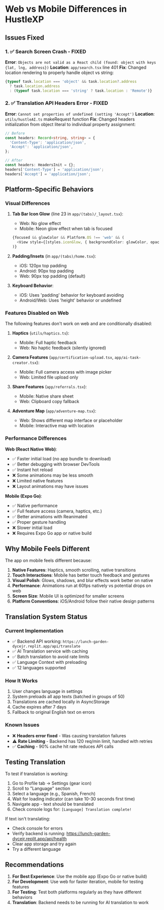 # Web vs Mobile Differences in HustleXP

## Issues Fixed

### 1. ✅ Search Screen Crash - FIXED
**Error**: `Objects are not valid as a React child (found: object with keys {lat, lng, address})`
**Location**: `app/search.tsx` line 401
**Fix**: Changed location rendering to properly handle object vs string:
```typescript
{typeof task.location === 'object' && task.location?.address 
  ? task.location.address 
  : (typeof task.location === 'string' ? task.location : 'Remote')}
```

### 2. ✅ Translation API Headers Error - FIXED
**Error**: `Cannot set properties of undefined (setting 'Accept')`
**Location**: `utils/hustleAI.ts` makeRequest function
**Fix**: Changed headers initialization from object literal to individual property assignment:
```typescript
// Before
const headers: Record<string, string> = {
  'Content-Type': 'application/json',
  'Accept': 'application/json',
};

// After
const headers: HeadersInit = {};
headers['Content-Type'] = 'application/json';
headers['Accept'] = 'application/json';
```

## Platform-Specific Behaviors

### Visual Differences
1. **Tab Bar Icon Glow** (line 23 in `app/(tabs)/_layout.tsx`):
   - Web: No glow effect
   - Mobile: Neon glow effect when tab is focused
   ```typescript
   {focused && glowColor && Platform.OS !== 'web' && (
     <View style={[styles.iconGlow, { backgroundColor: glowColor, opacity: 0.3 }]} />
   )}
   ```

2. **Padding/Insets** (in `app/(tabs)/home.tsx`):
   - iOS: 120px top padding
   - Android: 90px top padding  
   - Web: 90px top padding (default)

3. **Keyboard Behavior**:
   - iOS: Uses 'padding' behavior for keyboard avoiding
   - Android/Web: Uses 'height' behavior or undefined

### Features Disabled on Web
The following features don't work on web and are conditionally disabled:

1. **Haptics** (`utils/haptics.ts`):
   - Mobile: Full haptic feedback
   - Web: No haptic feedback (silently ignored)

2. **Camera Features** (`app/certification-upload.tsx`, `app/ai-task-creator.tsx`):
   - Mobile: Full camera access with image picker
   - Web: Limited file upload only

3. **Share Features** (`app/referrals.tsx`):
   - Mobile: Native share sheet
   - Web: Clipboard copy fallback

4. **Adventure Map** (`app/adventure-map.tsx`):
   - Web: Shows different map interface or placeholder
   - Mobile: Interactive map with location

### Performance Differences

**Web (React Native Web)**:
- ✅ Faster initial load (no app bundle to download)
- ✅ Better debugging with browser DevTools
- ✅ Instant hot reload
- ❌ Some animations may be less smooth
- ❌ Limited native features
- ❌ Layout animations may have issues

**Mobile (Expo Go)**:
- ✅ Native performance
- ✅ Full feature access (camera, haptics, etc.)
- ✅ Better animations with Reanimated
- ✅ Proper gesture handling
- ❌ Slower initial load
- ❌ Requires Expo Go app or native build

## Why Mobile Feels Different

The app on mobile feels different because:

1. **Native Features**: Haptics, smooth scrolling, native transitions
2. **Touch Interactions**: Mobile has better touch feedback and gestures
3. **Visual Polish**: Glows, shadows, and blur effects work better on native
4. **Performance**: Animations run at 60fps natively vs potential drops on web
5. **Screen Size**: Mobile UI is optimized for smaller screens
6. **Platform Conventions**: iOS/Android follow their native design patterns

## Translation System Status

### Current Implementation
- ✅ Backend API working: `https://lunch-garden-dycejr.replit.app/api/translate`
- ✅ AI Translation service with caching
- ✅ Batch translation to avoid rate limits  
- ✅ Language Context with preloading
- ✅ 12 languages supported

### How It Works
1. User changes language in settings
2. System preloads all app texts (batched in groups of 50)
3. Translations are cached locally in AsyncStorage
4. Cache expires after 7 days
5. Fallback to original English text on errors

### Known Issues
- ❌ **Headers error fixed** - Was causing translation failures
- ⚠️ **Rate Limiting** - Backend has 120 req/min limit, handled with retries
- ✅ **Caching** - 90% cache hit rate reduces API calls

## Testing Translation

To test if translation is working:

1. Go to Profile tab → Settings (gear icon)
2. Scroll to "Language" section
3. Select a language (e.g., Spanish, French)
4. Wait for loading indicator (can take 10-30 seconds first time)
5. Navigate app - text should be translated
6. Check console logs for: `[Language] Translation complete!`

If text isn't translating:
- Check console for errors
- Verify backend is running: https://lunch-garden-dycejr.replit.app/api/health
- Clear app storage and try again
- Try a different language

## Recommendations

1. **For Best Experience**: Use the mobile app (Expo Go or native build)
2. **For Development**: Use web for faster iteration, mobile for testing features
3. **For Testing**: Test both platforms regularly as they have different behaviors
4. **Translation**: Backend needs to be running for AI translation to work
